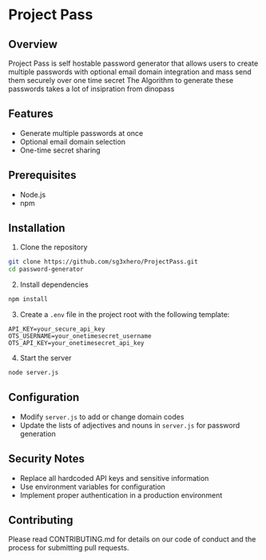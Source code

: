 # Project Pass

## Overview
Project Pass is self hostable password generator that allows users to create multiple passwords with optional email domain integration and mass send them securely over one time secret 
The Algorithm to generate these passwords takes a lot of insipration from dinopass

## Features
- Generate multiple passwords at once
- Optional email domain selection
- One-time secret sharing

## Prerequisites
- Node.js
- npm

## Installation

1. Clone the repository
```bash
git clone https://github.com/sg3xhero/ProjectPass.git
cd password-generator
```

2. Install dependencies
```bash
npm install
```

3. Create a `.env` file in the project root with the following template:
```
API_KEY=your_secure_api_key
OTS_USERNAME=your_onetimesecret_username
OTS_API_KEY=your_onetimesecret_api_key
```

4. Start the server
```bash
node server.js
```

## Configuration
- Modify `server.js` to add or change domain codes
- Update the lists of adjectives and nouns in `server.js` for password generation

## Security Notes
- Replace all hardcoded API keys and sensitive information
- Use environment variables for configuration
- Implement proper authentication in a production environment


## Contributing
Please read CONTRIBUTING.md for details on our code of conduct and the process for submitting pull requests.
